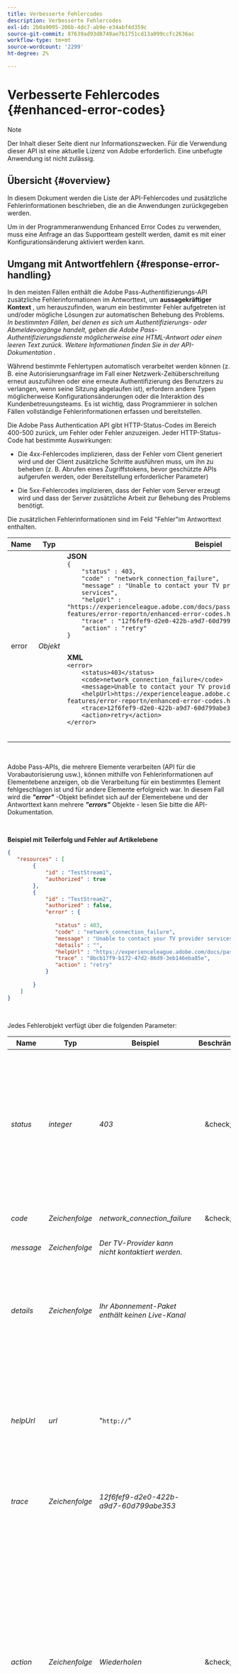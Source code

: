 ```yaml
---
title: Verbesserte Fehlercodes
description: Verbesserte Fehlercodes
exl-id: 2b0a9095-206b-4dc7-ab9e-e34abf4d359c
source-git-commit: 87639ad93d8749ae7b1751cd13a099ccfc2636ac
workflow-type: tm+mt
source-wordcount: '2299'
ht-degree: 2%

---
```


# Verbesserte Fehlercodes {#enhanced-error-codes}

>[!NOTE]
>
>Der Inhalt dieser Seite dient nur Informationszwecken. Für die Verwendung dieser API ist eine aktuelle Lizenz von Adobe erforderlich. Eine unbefugte Anwendung ist nicht zulässig.

## Übersicht {#overview}

In diesem Dokument werden die Liste der API-Fehlercodes und zusätzliche Fehlerinformationen beschrieben, die an die Anwendungen zurückgegeben werden.

Um in der Programmeranwendung Enhanced Error Codes zu verwenden, muss eine Anfrage an das Supportteam gestellt werden, damit es mit einer Konfigurationsänderung aktiviert werden kann.

## Umgang mit Antwortfehlern {#response-error-handling}

In den meisten Fällen enthält die Adobe Pass-Authentifizierungs-API zusätzliche Fehlerinformationen im Antworttext, um **aussagekräftiger Kontext** , um herauszufinden, warum ein bestimmter Fehler aufgetreten ist und/oder mögliche Lösungen zur automatischen Behebung des Problems.  *In bestimmten Fällen, bei denen es sich um Authentifizierungs- oder Abmeldevorgänge handelt, geben die Adobe Pass-Authentifizierungsdienste möglicherweise eine HTML-Antwort oder einen leeren Text zurück. Weitere Informationen finden Sie in der API-Dokumentation .*

Während bestimmte Fehlertypen automatisch verarbeitet werden können (z. B. eine Autorisierungsanfrage im Fall einer Netzwerk-Zeitüberschreitung erneut auszuführen oder eine erneute Authentifizierung des Benutzers zu verlangen, wenn seine Sitzung abgelaufen ist), erfordern andere Typen möglicherweise Konfigurationsänderungen oder die Interaktion des Kundenbetreuungsteams. Es ist wichtig, dass Programmierer in solchen Fällen vollständige Fehlerinformationen erfassen und bereitstellen.

Die Adobe Pass Authentication API gibt HTTP-Status-Codes im Bereich 400-500 zurück, um Fehler oder Fehler anzuzeigen. Jeder HTTP-Status-Code hat bestimmte Auswirkungen:

- Die 4xx-Fehlercodes implizieren, dass der Fehler vom Client generiert wird und der Client zusätzliche Schritte ausführen muss, um ihn zu beheben (z. B. Abrufen eines Zugriffstokens, bevor geschützte APIs aufgerufen werden, oder Bereitstellung erforderlicher Parameter)

- Die 5xx-Fehlercodes implizieren, dass der Fehler vom Server erzeugt wird und dass der Server zusätzliche Arbeit zur Behebung des Problems benötigt.

Die zusätzlichen Fehlerinformationen sind im Feld &quot;Fehler&quot;im Antworttext enthalten.

<table>
<thead>
  <tr>
    <th>Name</th>
    <th>Typ</th>
    <th>Beispiel</th>
    <th>Beschreibung</th>
  </tr>
</thead>
<tbody>
  <tr>
    <td>error</td>
    <td><i>Objekt</i></td>
    <td><strong>JSON</strong>
    <br>
    <code>{<br>&nbsp;&nbsp;&nbsp;&nbsp;"status" : 403,<br>&nbsp;&nbsp;&nbsp;&nbsp;"code" : "network_connection_failure",<br>&nbsp;&nbsp;&nbsp;&nbsp;"message" : "Unable to contact your TV provider<br>&nbsp;&nbsp;&nbsp;&nbsp;services",<br>&nbsp;&nbsp;&nbsp;&nbsp;"helpUrl" : "https://experienceleague.adobe.com/docs/pass/authentication/auth-features/error-reportn/enhanced-error-codes.html",<br>&nbsp;&nbsp;&nbsp;&nbsp;"trace" : "12f6fef9-d2e0-422b-a9d7-60d799abe353",<br>&nbsp;&nbsp;&nbsp;&nbsp;"action" : "retry"<br>}
    </code>
    <p>
    <p>
    <strong>XML</strong>
    <br>
    <code>&lt;error&gt;<br>&nbsp;&nbsp;&nbsp;&nbsp;&lt;status&gt;403&lt;/status&gt;<br>&nbsp;&nbsp;&nbsp;&nbsp;&lt;code&gt;network_connection_failure&lt;/code&gt;<br>&nbsp;&nbsp;&nbsp;&nbsp;&lt;message&gt;Unable to contact your TV provider services&lt;/message&gt;<br>&nbsp;&nbsp;&nbsp;&nbsp;&lt;helpUrl&gt;https://experienceleague.adobe.com/docs/pass/authentication/auth-features/error-reportn/enhanced-error-codes.html&lt;/helpUrl&gt;<br>&nbsp;&nbsp;&nbsp;&nbsp;&lt;trace>12f6fef9-d2e0-422b-a9d7-60d799abe353&lt;/trace&gt;<br>&nbsp;&nbsp;&nbsp;&nbsp;&lt;action>retry&lt;/action&gt;<br>&lt;/error&gt;
    </code>
    </td>
    <td>Bezieht sich auf Sammlungs- oder Fehlerobjekte, die beim Versuch erfasst wurden, die Anfrage abzuschließen.</td>
  </tr>
</tbody>
</table>

</br>

Adobe Pass-APIs, die mehrere Elemente verarbeiten (API für die Vorabautorisierung usw.), können mithilfe von Fehlerinformationen auf Elementebene anzeigen, ob die Verarbeitung für ein bestimmtes Element fehlgeschlagen ist und für andere Elemente erfolgreich war. In diesem Fall wird die ***&quot;error&quot;*** -Objekt befindet sich auf der Elementebene und der Antworttext kann mehrere ***&quot;errors&quot;*** Objekte - lesen Sie bitte die API-Dokumentation.

</br>

**Beispiel mit Teilerfolg und Fehler auf Artikelebene**

```json
{
   "resources" : [
        {
            "id" : "TestStream1",
            "authorized" : true
        },
        {
            "id" : "TestStream2",
            "authorized" : false,
            "error" : {
 
               "status" : 403,
               "code" : "network_connection_failure",
               "message" : "Unable to contact your TV provider services",
               "details" : "",
               "helpUrl" : "https://experienceleague.adobe.com/docs/pass/authentication/auth-features/error-reportn/enhanced-error-codes.html",
               "trace" : "8bcb17f9-b172-47d2-86d9-3eb146eba85e",
               "action" : "retry"
            }
 
        }
    ]
}
```

</br>

Jedes Fehlerobjekt verfügt über die folgenden Parameter:

| Name | Typ | Beispiel | Beschränkt | Beschreibung |
|---|---|----|:---:|---|
| *status* | *integer* | *403* | &amp;check; | Der Antwort-HTTP-Statuscode, wie in RFC 7231 dokumentiert (<https://tools.ietf.org/html/rfc7231#section-6>) <ul><li>400 Ungültige Anfrage</li><li>401 Nicht autorisiert</li><li>403 Verboten</li><li>404 Nicht gefunden</li><li>405 Methode nicht zulässig</li><li>409 Konflikt</li><li>410 Stück</li><li>412 Vorbedingung fehlgeschlagen</li><li>429 Zu viele Anfragen</li><li>500 Interval server error</li><li>503 Dienst nicht verfügbar</li></ul> |
| *code* | *Zeichenfolge* | *network_connection_failure* | &amp;check; | Der standardmäßige Adobe Pass-Authentifizierungsfehlercode. Die vollständige Liste der Fehler-Codes finden Sie unten. |
| *message* | *Zeichenfolge* | *Der TV-Provider kann nicht kontaktiert werden.* | | Vom Menschen lesbare Nachricht, die dem Endbenutzer angezeigt werden kann. |
| *details* | *Zeichenfolge* | *Ihr Abonnement-Paket enthält keinen Live-Kanal* | | In einigen Fällen wird eine detaillierte Meldung von den MVPD-Autorisierungsendpunkten oder vom Programmierer durch Abbauregeln bereitgestellt. <p> Beachten Sie, dass dieses Feld möglicherweise nicht in den Fehlerfeldern vorhanden ist, wenn von den Partnerdiensten keine benutzerdefinierte Nachricht empfangen wurde. |
| *helpUrl* | *url* | &quot;`http://`&quot; | | Eine URL, die Links zu weiteren Informationen über den Grund dieses Fehlers und mögliche Lösungen enthält. <p>Der URI stellt eine absolute URL dar und sollte nicht aus dem Fehlercode abgeleitet werden. Je nach Fehlerkontext kann eine andere URL angegeben werden. Beispielsweise liefert derselbe &quot;bad_request&quot;-Fehlercode verschiedene URLs für Authentifizierungs- und Autorisierungsdienste. |
| *trace* | *Zeichenfolge* | *12f6fef9-d2e0-422b-a9d7-60d799abe353* | | Eine eindeutige Kennung für diese Antwort, die verwendet werden kann, wenn der Support kontaktiert wird, um bestimmte Probleme in komplexeren Szenarien zu identifizieren. |
| *action* | *Zeichenfolge* | *Wiederholen* | &amp;check; | Empfohlene Maßnahmen zur Behebung der Situation: <ul><li> *Keine* - Leider gibt es keine vordefinierten Maßnahmen, um dieses Problem zu beheben. Dies könnte auf einen falschen Aufruf der öffentlichen API hindeuten</li><li>*Konfiguration* - Eine Konfigurationsänderung ist über das TVE-Dashboard oder durch Kontaktaufnahme mit dem Support erforderlich. </li><li>*application-registration* - Die Anmeldung muss sich selbst registrieren. </li><li>*Authentifizierung* - Der Benutzer muss sich authentifizieren oder erneut authentifizieren. </li><li>*Autorisierung* - Der Benutzer muss die Autorisierung für die jeweilige Ressource einholen. </li><li>*Abbau* - Eine gewisse Abbauweise sollte angewendet werden. </li><li>*Wiederholen* - Ein erneuter Versuch mit der Anfrage kann das Problem lösen.</li><li>*Wiederholen* - Das Problem kann durch Wiederholen der Anfrage nach dem angegebenen Zeitraum behoben werden.</li></ul> |

</br>

**Hinweise:**

- ***Beschränkt*** column *gibt an, ob der entsprechende Feldwert einen endlichen Satz darstellt* (z. B. vorhandene HTTP-Status-Codes für &quot;*status*&quot;). Zukünftige Aktualisierungen dieser Spezifikation könnten Werte zur eingeschränkten Liste hinzufügen, vorhandene Werte werden jedoch nicht entfernt oder geändert. Unbeschränkte Felder können in der Regel beliebige Daten enthalten, es gibt jedoch Einschränkungen, um eine angemessene Größe sicherzustellen.

- Jede Adobe-Antwort enthält eine &quot;Adobe-Request-Id&quot;, die die Client-Anfrage über unsere HTTP-Dienste hinweg identifiziert. Die &quot;**trace**&quot; -Feld ergänzt dies und sollte zusammen gemeldet werden.

## HTTP-Status-Codes und Fehlercodes {#http-status-codes-and-error-codes}

Die Inkonsistenzen zwischen verschiedenen Fehlercodes und den zugehörigen HTTP-Status-Codes sind auf die Abwärtskompatibilitätsanforderungen bei älteren SDK und Anwendungen zurückzuführen (z. B. *unknown\_application* gibt 400 Bad Request zurück, während *unknown\_software\_statement* Erträge 401 Nicht autorisiert). Die Behebung dieser Inkonsistenzen wird in künftigen Ausführungen angestrebt.

## Aktionen und Fehlercodes {#actions-and-error-codes}

Für die meisten Fehler-Codes können mehrere Aktionen als Pfade zur Behebung des vorliegenden Problems geeignet sein, oder sogar mehrere Aktionen können erforderlich sein, um sie automatisch zu beheben. Wir haben uns dafür entschieden, die Person mit der höchsten Wahrscheinlichkeit anzugeben, den Fehler zu beheben. Die **Aktionen** kann in drei Kategorien unterteilt werden:

1. , die versuchen, den Anforderungskontext zu beheben (Wiederholen, Wiederholen)
1. , die versuchen, den Benutzerkontext innerhalb der Anwendung zu beheben (Anwendungsregistrierung, Authentifizierung, Autorisierung)
1. , die versuchen, den Integrationskontext zwischen einer Anwendung und einem Identitäts-Provider zu beheben (Konfiguration, Verschlechterung)

Für die erste Kategorie (Wiederholen und Wiederholen) reicht es möglicherweise aus, dieselbe Anfrage einfach erneut auszuführen, um das Problem zu lösen. Im Fall von APIs, die mehrere Elemente verarbeiten, sollte die Anwendung die Anfrage wiederholen und nur die Elemente mit der Aktion &quot;Wiederholen&quot;oder &quot;Wiederholen nach&quot;einschließen. Für &quot;*Wiederholen*&quot; Aktion, ein &quot;<u>Wiederholen nach</u>&quot;-Kopfzeile gibt an, wie viele Sekunden die Anwendung warten soll, bevor die Anfrage wiederholt wird.

Bei der zweiten und dritten Kategorie hängt die tatsächliche Aktionsimplementierung in hohem Maße von den Anwendungsfunktionen ab. Beispiel: &quot;*Abbau*&quot; kann entweder als &quot;Wechsel zu 15 Minuten temporären Pässe implementiert werden, um Benutzern die Wiedergabe des Inhalts zu ermöglichen&quot; oder als &quot;automatisches Tool zur Anwendung von AUTHN-ALL oder AUTHZ-ALL-Abbau für die Integration mit dem angegebenen MVPD&quot;. Ähnlich wie &quot;*Authentifizierung*&quot;Trigger einer passiven Authentifizierung (Back-Channel-Authentifizierung) auf einem Tablet und eines Vollbildauthentifizierungsflusses auf vernetzten TVs. Deshalb haben wir uns dafür entschieden, vollständige URLs mit Schema und allen Parametern bereitzustellen.

## Fehlercodes {#error-codes}

In der folgenden Tabelle sind die möglichen Fehlercodes, die zugehörigen Nachrichten und möglichen Aktionen aufgeführt.

| Aktion | Fehler-Code | HTTP-Statuscode | Beschreibung |
|---|---|---|---|
| **Keine** | *authorization_denied_by_mvpd* | 403 | Der MVPD hat eine &quot;Ablehnen&quot;-Entscheidung zurückgegeben, wenn er eine Autorisierung für die angegebene Ressource anfordert. |
|  | *authorization_denied_by_parental_Controls* | 403 | Der MVPD hat die Entscheidung &quot;Ablehnen&quot;zurückgegeben, da die elterlichen Kontrolleinstellungen für die angegebene Ressource festgelegt wurden. |
|  | *authorization_denied_by_programmer* | 403 | Die vom Programmierer angewendete Abbauregel erzwingt eine &quot;Ablehnen&quot;-Entscheidung für den aktuellen Benutzer. |
|  | *bad_request* | 400 | Die API-Anfrage ist ungültig oder falsch gebildet. Lesen Sie die API-Dokumentation , um die Anforderungsanforderungen zu ermitteln. |
|  | *individualization_service_unavailable* | 503 | Die Anfrage schlug fehl, da der Individualisierungsdienst nicht verfügbar war. |
|  | *internal_error* | 500 | Die Anfrage schlug aufgrund eines internen Server-Fehlers fehl. |
|  | *invalid_client_time* | 400 | Der Client-Computer Datum/Uhrzeit/Zeitzone ist nicht korrekt eingestellt. Dies führt wahrscheinlich zu Authentifizierungs-/Autorisierungsfehlern. |
|  | *invalid_custom_scheme* | 400 | Das in der Anwendungsregistrierung verwendete benutzerdefinierte Schema wird nicht erkannt. Prüfen Sie die Konfiguration des TVE-Dashboards auf die korrekten benutzerdefinierten Schemawerte. |
|  | *invalid_domain* | 400 | Der Anfragende verwendet eine ungültige Domäne. Alle Domänen, die von einer bestimmten Anforderer-ID verwendet werden, müssen von Adobe auf die Whitelist gesetzt werden. |
|  | *invalid_header* | 400 | Die Anfrage schlug fehl, da sie eine ungültige Kopfzeile enthielt. Lesen Sie die API-Dokumentation, um festzustellen, welche Kopfzeilen für Ihre Anfrage gültig sind und ob Einschränkungen für ihren Wert bestehen. |
|  | *invalid_http_method* | 405 | Die mit der Anfrage verknüpfte HTTP-Methode wird nicht unterstützt. Lesen Sie die API-Dokumentation , um die unterstützten HTTP-Methoden für Ihre Anfrage zu ermitteln. |
|  | *invalid_parameter_value* | 400 | Die Anfrage schlug fehl, da sie einen ungültigen Parameter- oder Parameterwert enthielt. Lesen Sie die API-Dokumentation, um festzustellen, welche Parameter für Ihre Anfrage gültig sind und ob Einschränkungen für deren Wert bestehen. |
|  | *invalid_resource_value* | 400 | Die Anfrage schlug fehl, weil eine ungültige oder fehlerhafte Ressource verwendet wurde. Lesen Sie die API-Dokumentation , um festzustellen, wie komplexe Ressourcen für Ihre Anfrage kodiert werden müssen und ob Einschränkungen hinsichtlich Wert und/oder Größe bestehen. |
|  | *invalid_registration_code* | 404 | Der angegebene Registrierungs-Code ist nicht mehr gültig oder abgelaufen. |
|  | *invalid_service_configuration* | 500 | Die Anfrage schlug aufgrund einer falschen Dienstkonfiguration fehl. |
|  | *missing_authentication_header* | 400 | Die Anfrage schlug fehl, da sie nicht den erforderlichen Authentifizierungs-Header für die jeweilige API enthält. |
|  | *missing_resource_mapping* | 400 | Für die angegebene Ressource gibt es keine entsprechende Zuordnung. Wenden Sie sich an den Support, um die erforderliche Zuordnung zu korrigieren. |
|  | *preauthorization_denied_by_mvpd* | 403 | Der MVPD hat eine &quot;Ablehnen&quot;-Entscheidung zurückgegeben, wenn er eine Vorabautorisierung für die angegebene Ressource beantragt. |
|  | *preauthorization_denied_by_programmer* | 403 | Die vom Programmierer angewendeten Abbauregeln erzwingen eine &quot;Ablehnen&quot;-Entscheidung für den aktuellen Benutzer. |
|  | *registration_code_service_unavailable* | 503 | Die Anfrage schlug fehl, da der Registrierungscode-Dienst nicht verfügbar ist. |
|  | *service_unavailable* | 503 | Die Anfrage schlug fehl, weil der Authentifizierungs- oder Autorisierungsdienst nicht verfügbar ist. |
|  | *access_token_unavailable* | 400 | Die Anfrage schlug aufgrund eines unerwarteten Fehlers beim Abrufen des Zugriffstokens fehl. In der TVE-Dashboard-Konfiguration finden Sie verfügbare Softwareanweisungen und registrierte benutzerdefinierte Schemata. |
|  | *unsupported_client_version* | 400 | Diese Version des Adobe Pass Authentication SDK ist zu alt und wird nicht mehr unterstützt. In der API-Dokumentation finden Sie die Schritte, die für die Aktualisierung auf die neueste Version erforderlich sind. |
| **Konfiguration** | *network_required_ssl* | 403 | Es gibt ein SSL-Verbindungsproblem für den Ziel-Partner-Service. Wenden Sie sich an das Supportteam. |
|  | *too_many_resources* | 403 | Die Autorisierungs- oder Vorabautorisierungsanfrage schlug fehl, da zu viele Ressourcen abgefragt wurden. Wenden Sie sich an das Supportteam, um die Autorisierungs- und Vorautorisierungsbeschränkungen ordnungsgemäß zu konfigurieren. |
|  | *unknown_programmer* | 400 | Der Programmierer oder Dienstleister wird nicht erkannt. Registrieren Sie den angegebenen Programmierer über das TVE-Dashboard. |
|  | *unknown_application* | 400 | Die Anwendung wird nicht erkannt. Registrieren Sie die angegebene Anwendung über das TVE-Dashboard. |
|  | *unknown_integration* | 400 | Die Integration zwischen dem angegebenen Programmierer und Identitätsanbieter existiert nicht. Verwenden Sie das TVE-Dashboard , um die erforderliche Integration zu erstellen. |
|  | *unknown_software_statement* | 401 | Die mit dem Zugriffstoken verknüpfte Softwareanweisung wird nicht erkannt. Wenden Sie sich an das Support-Team, um den Status der Software-Anweisung zu klären. |
| **application-registration** | *access_token_expires* | 401 | Das Zugriffstoken ist abgelaufen. Das Programm sollte das Zugriffstoken aktualisieren, wie in der API-Dokumentation angegeben. |
|  | *invalid_access_token_signature* | 401 | Die Unterschrift des Zugriffstokens ist nicht mehr gültig. Das Programm sollte das Zugriffstoken aktualisieren, wie in der API-Dokumentation angegeben. |
|  | *invalid_client_id* | 401 | Die zugehörige Client-Kennung wird nicht erkannt. Die Anwendung sollte den in der API-Dokumentation angegebenen Registrierungsprozess für Anwendungen befolgen. |
| **Authentifizierung** | *authentication_session_expied* | 410 | Die aktuelle Authentifizierungssitzung ist abgelaufen. Der Benutzer muss sich erneut mit einem unterstützten MVPD authentifizieren, um fortfahren zu können. |
|  | *authentication_session_missing* | 401 | Die mit dieser Anfrage verknüpfte Authentifizierungssitzung konnte nicht abgerufen werden. Der Benutzer muss sich erneut mit einem unterstützten MVPD authentifizieren, um fortfahren zu können. |
|  | *authentication_session_invalidated* | 401 | Die Authentifizierungssitzung wurde vom Identitäts-Provider ungültig gemacht. Der Benutzer muss sich erneut mit einem unterstützten MVPD authentifizieren, um fortfahren zu können. |
|  | *authentication_session_issu_mismatch* | 400 | Die Autorisierungsanfrage schlug fehl, weil der angegebene MVPD für den Autorisierungsfluss sich von dem unterscheidet, der die Authentifizierungssitzung ausgestellt hat. Der Benutzer muss sich erneut mit dem gewünschten MVPD authentifizieren, um fortfahren zu können. |
|  | *authorization_denied_by_hba_policies* | 403 | Der MVPD hat aufgrund von Home-basierten Authentifizierungsrichtlinien eine &quot;Ablehnen&quot;-Entscheidung zurückgegeben. Die aktuelle Authentifizierung wurde mithilfe eines Home-based Authentication Flow (HBA) abgerufen, aber das Gerät ist nicht mehr zu Hause, wenn die Autorisierung für die angegebene Ressource angefordert wird. Der Benutzer muss sich erneut mit einem unterstützten MVPD authentifizieren, um fortfahren zu können. |
|  | *identity_not_acknowledged_by_mvpd* | 403 | Die Autorisierungsanfrage schlug fehl, weil die Benutzeridentität vom MVPD nicht erkannt wurde. |
| **Autorisierung** | *authorization_expires* | 410 | Die vorherige Autorisierung für die angegebene Ressource ist abgelaufen. Der Benutzer muss eine neue Autorisierung einholen, um fortfahren zu können. |
|  | *authorization_not_found* | 404 | Für die angegebene Ressource wurde keine Autorisierung gefunden. Der Benutzer muss eine neue Autorisierung einholen, um fortfahren zu können. |
|  | *device_identifier_mismatch* | 403 | Die angegebene Geräte-ID stimmt nicht mit der Identifizierung des Autorisierungsgeräts überein. Der Benutzer muss eine neue Autorisierung einholen, um fortfahren zu können. |
| **Wiederholen** | *network_connection_failure* | 403 | Es ist ein Verbindungsfehler mit dem zugehörigen Partnerdienst aufgetreten. Ein erneuter Versuch mit der Anfrage kann das Problem lösen. |
|  | *network_connection_timeout* | 403 | Es gab einen Verbindungstimeout mit dem zugehörigen Partnerdienst. Ein erneuter Versuch mit der Anfrage kann das Problem lösen. |
|  | *network_received_error* | 403 | Beim Abrufen der Antwort vom zugehörigen Partnerdienst trat ein Lesefehler auf. Ein erneuter Versuch mit der Anfrage kann das Problem lösen. |
|  | *maximum_execution_time_exceeded* | 403 | Die Anfrage wurde in der maximal zulässigen Zeit nicht abgeschlossen. Ein erneuter Versuch mit der Anfrage kann das Problem lösen. |
| **Wiederholen** | *too_many_requests* | 429 | Es wurden zu viele Anfragen innerhalb eines bestimmten Intervalls gesendet. Die Anwendung kann die Anfrage nach dem vorgeschlagenen Zeitraum erneut versuchen. |
|  | *user_rate_limit_exceeded* | 429 | Es wurden zu viele Anfragen von einem bestimmten Benutzer innerhalb eines bestimmten Zeitraums ausgegeben. Die Anwendung kann die Anfrage nach dem vorgeschlagenen Zeitraum erneut versuchen. |
